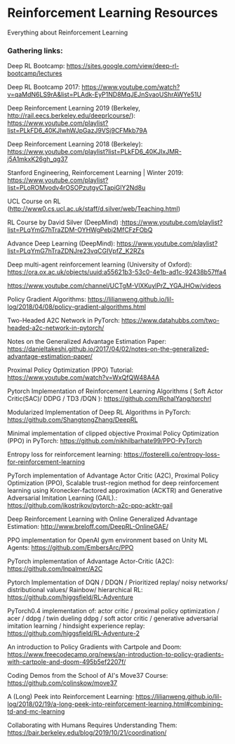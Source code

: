 # Reinforcement Learning Resources
Everything about Reinforcement Learning


### Gathering links:

Deep RL Bootcamp: https://sites.google.com/view/deep-rl-bootcamp/lectures

Deep RL Bootcamp 2017: https://www.youtube.com/watch?v=qaMdN6LS9rA&list=PLAdk-EyP1ND8MqJEJnSvaoUShrAWYe51U

Deep Reinforcement Learning 2019 (Berkeley, http://rail.eecs.berkeley.edu/deeprlcourse/): https://www.youtube.com/playlist?list=PLkFD6_40KJIwhWJpGazJ9VSj9CFMkb79A

Deep Reinforcement Learning 2018 (Berkeley): https://www.youtube.com/playlist?list=PLkFD6_40KJIxJMR-j5A1mkxK26gh_qg37

Stanford Engineering, Reinforcement Learning | Winter 2019: https://www.youtube.com/playlist?list=PLoROMvodv4rOSOPzutgyCTapiGlY2Nd8u

UCL Course on RL (http://www0.cs.ucl.ac.uk/staff/d.silver/web/Teaching.html)

RL Course by David Silver (DeepMind) :https://www.youtube.com/playlist?list=PLqYmG7hTraZDM-OYHWgPebj2MfCFzFObQ

Advance Deep Learning (DeepMind): https://www.youtube.com/playlist?list=PLqYmG7hTraZDNJre23vqCGIVpfZ_K2RZs

Deep multi-agent reinforcement learning (University of Oxford): https://ora.ox.ac.uk/objects/uuid:a55621b3-53c0-4e1b-ad1c-92438b57ffa4

https://www.youtube.com/channel/UCTgM-VlXKuylPrZ_YGAJHOw/videos

Policy Gradient Algorithms: https://lilianweng.github.io/lil-log/2018/04/08/policy-gradient-algorithms.html

Two-Headed A2C Network in PyTorch: https://www.datahubbs.com/two-headed-a2c-network-in-pytorch/

Notes on the Generalized Advantage Estimation Paper: https://danieltakeshi.github.io/2017/04/02/notes-on-the-generalized-advantage-estimation-paper/

Proximal Policy Optimization (PPO) Tutorial: https://www.youtube.com/watch?v=WxQfQW48A4A

Pytorch Implementation of Reinforcement Learning Algorithms ( Soft Actor Critic(SAC)/ DDPG / TD3 /DQN ): https://github.com/RchalYang/torchrl

Modularized Implementation of Deep RL Algorithms in PyTorch: https://github.com/ShangtongZhang/DeepRL

Minimal implementation of clipped objective Proximal Policy Optimization (PPO) in PyTorch: https://github.com/nikhilbarhate99/PPO-PyTorch

Entropy loss for reinforcement learning: https://fosterelli.co/entropy-loss-for-reinforcement-learning

PyTorch implementation of Advantage Actor Critic (A2C), Proximal Policy Optimization (PPO), Scalable trust-region method for deep reinforcement learning using Kronecker-factored approximation (ACKTR) and Generative Adversarial Imitation Learning (GAIL).: https://github.com/ikostrikov/pytorch-a2c-ppo-acktr-gail

Deep Reinforcement Learning with Online Generalized Advantage Estimation: http://www.breloff.com/DeepRL-OnlineGAE/

PPO implementation for OpenAI gym environment based on Unity ML Agents: https://github.com/EmbersArc/PPO

PyTorch implementation of Advantage Actor-Critic (A2C): https://github.com/lnpalmer/A2C

Pytorch Implementation of DQN / DDQN / Prioritized replay/ noisy networks/ distributional values/ Rainbow/ hierarchical RL: https://github.com/higgsfield/RL-Adventure

PyTorch0.4 implementation of: actor critic / proximal policy optimization / acer / ddpg / twin dueling ddpg / soft actor critic / generative adversarial imitation learning / hindsight experience replay: https://github.com/higgsfield/RL-Adventure-2

An introduction to Policy Gradients with Cartpole and Doom: https://www.freecodecamp.org/news/an-introduction-to-policy-gradients-with-cartpole-and-doom-495b5ef2207f/

Coding Demos from the School of AI's Move37 Course: https://github.com/colinskow/move37

A (Long) Peek into Reinforcement Learning: https://lilianweng.github.io/lil-log/2018/02/19/a-long-peek-into-reinforcement-learning.html#combining-td-and-mc-learning

Collaborating with Humans Requires Understanding Them: https://bair.berkeley.edu/blog/2019/10/21/coordination/
